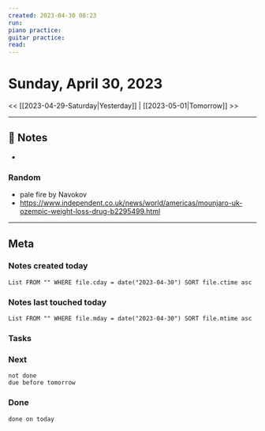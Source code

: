 ```yaml
---
created: 2023-04-30 08:23
run: 
piano practice: 
guitar practice: 
read: 
---
```



# Sunday, April 30, 2023

<< [[2023-04-29-Saturday|Yesterday]] | [[2023-05-01|Tomorrow]] >>

---


## 📝 Notes
- 


### Random
- pale fire by Navokov
- https://www.independent.co.uk/news/world/americas/mounjaro-uk-ozempic-weight-loss-drug-b2295499.html



---
## Meta
### Notes created today
```dataview
List FROM "" WHERE file.cday = date("2023-04-30") SORT file.ctime asc
```

### Notes last touched today
```dataview
List FROM "" WHERE file.mday = date("2023-04-30") SORT file.mtime asc
```



### Tasks

### Next

```tasks
not done 
due before tomorrow
```

### Done

```tasks
done on today
```
